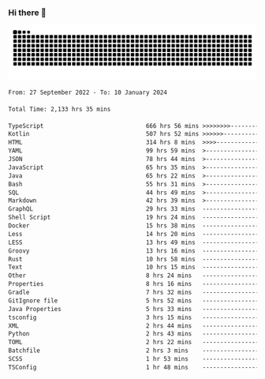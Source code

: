 ### Hi there 👋

<picture>
  <source media="(prefers-color-scheme: dark)" srcset="https://raw.githubusercontent.com/heyline/heyline/output/github-contribution-grid-snake-dark.svg">
  <source media="(prefers-color-scheme: light)" srcset="https://raw.githubusercontent.com/heyline/heyline/output/github-contribution-grid-snake.svg">
  <img alt="github contribution grid snake animation" src="https://raw.githubusercontent.com/heyline/heyline/output/github-contribution-grid-snake.svg">
</picture>

<!--START_SECTION:waka-->

```txt
From: 27 September 2022 - To: 10 January 2024

Total Time: 2,133 hrs 35 mins

TypeScript                             666 hrs 56 mins >>>>>>>>-----------------   31.26 %
Kotlin                                 507 hrs 52 mins >>>>>>-------------------   23.80 %
HTML                                   314 hrs 8 mins  >>>>---------------------   14.72 %
YAML                                   99 hrs 59 mins  >------------------------   04.69 %
JSON                                   78 hrs 44 mins  >------------------------   03.69 %
JavaScript                             65 hrs 35 mins  >------------------------   03.07 %
Java                                   65 hrs 22 mins  >------------------------   03.06 %
Bash                                   55 hrs 31 mins  >------------------------   02.60 %
SQL                                    44 hrs 49 mins  >------------------------   02.10 %
Markdown                               42 hrs 39 mins  >------------------------   02.00 %
GraphQL                                29 hrs 33 mins  -------------------------   01.39 %
Shell Script                           19 hrs 24 mins  -------------------------   00.91 %
Docker                                 15 hrs 38 mins  -------------------------   00.73 %
Less                                   14 hrs 20 mins  -------------------------   00.67 %
LESS                                   13 hrs 49 mins  -------------------------   00.65 %
Groovy                                 13 hrs 16 mins  -------------------------   00.62 %
Rust                                   10 hrs 58 mins  -------------------------   00.51 %
Text                                   10 hrs 15 mins  -------------------------   00.48 %
Other                                  8 hrs 24 mins   -------------------------   00.39 %
Properties                             8 hrs 16 mins   -------------------------   00.39 %
Gradle                                 7 hrs 32 mins   -------------------------   00.35 %
GitIgnore file                         5 hrs 52 mins   -------------------------   00.28 %
Java Properties                        5 hrs 33 mins   -------------------------   00.26 %
tsconfig                               3 hrs 15 mins   -------------------------   00.15 %
XML                                    2 hrs 44 mins   -------------------------   00.13 %
Python                                 2 hrs 43 mins   -------------------------   00.13 %
TOML                                   2 hrs 22 mins   -------------------------   00.11 %
Batchfile                              2 hrs 3 mins    -------------------------   00.10 %
SCSS                                   1 hr 53 mins    -------------------------   00.09 %
TSConfig                               1 hr 48 mins    -------------------------   00.08 %
```

<!--END_SECTION:waka-->

